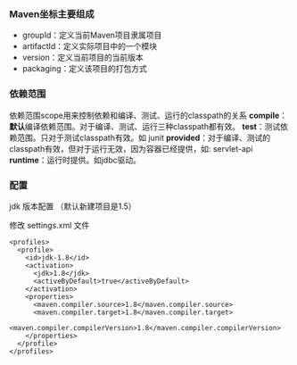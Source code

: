 ### Maven坐标主要组成
- groupId：定义当前Maven项目隶属项目
- artifactId：定义实际项目中的一个模块
- version：定义当前项目的当前版本
- packaging：定义该项目的打包方式

### 依赖范围
依赖范围scope用来控制依赖和编译、测试、运行的classpath的关系
**compile**：**默认**编译依赖范围。对于编译、测试、运行三种classpath都有效。
**test**：测试依赖范围。只对于测试classpath有效。如 junit
**provided**：对于编译、测试的classpath有效，但对于运行无效，因为容器已经提供，如: servlet-api
**runtime**：运行时提供。如jdbc驱动。

### 配置

jdk 版本配置 （默认新建项目是1.5）

修改 settings.xml 文件

```
<profiles>
  <profile>
    <id>jdk-1.8</id>
    <activation>
      <jdk>1.8</jdk>
      <activeByDefault>true</activeByDefault>
    </activation>
    <properties>
      <maven.compiler.source>1.8</maven.compiler.source>
      <maven.compiler.target>1.8</maven.compiler.target>
      <maven.compiler.compilerVersion>1.8</maven.compiler.compilerVersion>
    </properties>
  </profile>
</profiles>
```

